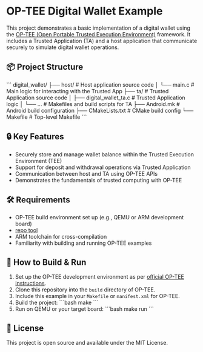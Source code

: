 # OP-TEE Digital Wallet Example

This project demonstrates a basic implementation of a digital wallet using the [OP-TEE (Open Portable Trusted Execution Environment)](https://www.op-tee.org/) framework. It includes a Trusted Application (TA) and a host application that communicate securely to simulate digital wallet operations.

## 📦 Project Structure

\```
digital_wallet/
├── host/                   # Host application source code
│   └── main.c              # Main logic for interacting with the Trusted App
├── ta/                     # Trusted Application source code
│   ├── digital_wallet_ta.c # Trusted Application logic
│   └── ...                 # Makefiles and build scripts for TA
├── Android.mk              # Android build configuration
├── CMakeLists.txt          # CMake build config
└── Makefile                # Top-level Makefile
\```

## 🔒 Key Features

- Securely store and manage wallet balance within the Trusted Execution Environment (TEE)
- Support for deposit and withdrawal operations via Trusted Application
- Communication between host and TA using OP-TEE APIs
- Demonstrates the fundamentals of trusted computing with OP-TEE

## 🛠️ Requirements

- OP-TEE build environment set up (e.g., QEMU or ARM development board)
- [repo tool](https://gerrit.googlesource.com/git-repo/)
- ARM toolchain for cross-compilation
- Familiarity with building and running OP-TEE examples

## 🚀 How to Build & Run

1. Set up the OP-TEE development environment as per [official OP-TEE instructions](https://optee.readthedocs.io/en/latest/building/).
2. Clone this repository into the `build` directory of OP-TEE.
3. Include this example in your `Makefile` or `manifest.xml` for OP-TEE.
4. Build the project:
   \```bash
   make
   \```
5. Run on QEMU or your target board:
   \```bash
   make run
   \```

## 📄 License

This project is open source and available under the MIT License.
